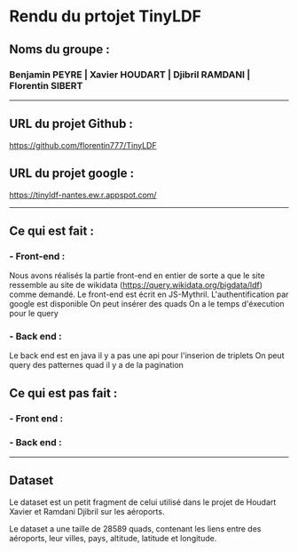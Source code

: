 # Rendu du prtojet TinyLDF

## Noms du groupe :
### Benjamin PEYRE | Xavier HOUDART | Djibril RAMDANI | Florentin SIBERT

---

## URL du projet Github :
https://github.com/florentin777/TinyLDF

## URL du projet google :
https://tinyldf-nantes.ew.r.appspot.com/

---
## Ce qui est fait :

### - Front-end :
Nous avons réalisés la partie front-end en entier de sorte a que le site ressemble au site de wikidata (https://query.wikidata.org/bigdata/ldf) comme demandé.
Le front-end est écrit en JS-Mythril.
L'authentification par google est disponible
On peut insérer des quads
On a le temps d'éxecution pour le query

### - Back end :
Le back end est en java
il y a pas une api pour l'inserion de triplets
On peut query des patternes quad
il y a de la pagination

## Ce qui est pas fait :

### - Front end :


### - Back end :

---

## Dataset

Le dataset est un petit fragment de celui utilisé dans le projet de Houdart Xavier et Ramdani Djibril sur les aéroports.

Le dataset a une taille de 28589 quads, contenant les liens entre des aéroports, leur villes, pays, altitude, latitude et longitude.

